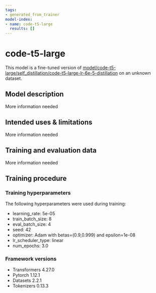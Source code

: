 ```yaml
---
tags:
- generated_from_trainer
model-index:
- name: code-t5-large
  results: []
---
```


<!-- This model card has been generated automatically according to the information the Trainer had access to. You
should probably proofread and complete it, then remove this comment. -->

# code-t5-large

This model is a fine-tuned version of [model/code-t5-large/self_distillation/code-t5-large-lr-6e-5-distillation](https://huggingface.co/model/code-t5-large/self_distillation/code-t5-large-lr-6e-5-distillation) on an unknown dataset.

## Model description

More information needed

## Intended uses & limitations

More information needed

## Training and evaluation data

More information needed

## Training procedure

### Training hyperparameters

The following hyperparameters were used during training:
- learning_rate: 5e-05
- train_batch_size: 8
- eval_batch_size: 4
- seed: 42
- optimizer: Adam with betas=(0.9,0.999) and epsilon=1e-08
- lr_scheduler_type: linear
- num_epochs: 3.0

### Framework versions

- Transformers 4.27.0
- Pytorch 1.12.1
- Datasets 2.2.1
- Tokenizers 0.13.3
